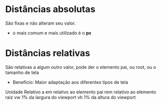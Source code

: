 # Distâncias absolutas <length>
 
 São fixas e não alteram seu valor.

 * o mais comum e mais utilizado é o **px**

# Distâncias relativas

São relativas a algum outro valor, pode der o elemento pai, ou root, ou o tamanho de tela

* Benefício: Maior adaptação aos diferentes tipos de tela

Unidade     Relativo a
em          relativo ao elemento pai
rem         relativo ao elemento raiz
vw          1% da largura do viewport
vh          1% da altura do viewport